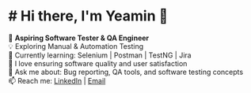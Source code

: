 # # Hi there, I'm Yeamin 👋  

🎯 **Aspiring Software Tester & QA Engineer**  
💡 Exploring Manual & Automation Testing  
🧠 Currently learning: Selenium | Postman | TestNG | Jira  
🌱 I love ensuring software quality and user satisfaction  
💬 Ask me about: Bug reporting, QA tools, and software testing concepts  
📫 Reach me: [LinkedIn](www.linkedin.com/in/yeamin-hossain-fuhad) | [Email](yeaminhossainfuhad@gmail.com)
